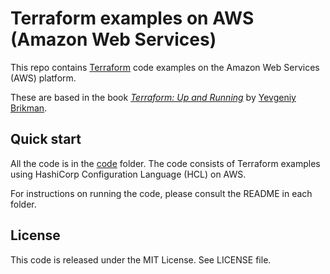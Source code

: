 # Terraform examples on AWS (Amazon Web Services)

This repo contains [Terraform](https://www.terraform.io/) code examples on the Amazon Web Services (AWS) platform.

These are based in the book *[Terraform: Up and Running](http://www.terraformupandrunning.com)* by [Yevgeniy Brikman](http://www.ybrikman.com).

## Quick start

All the code is in the [code](/code) folder. The code consists of Terraform examples using HashiCorp Configuration Language (HCL) on AWS.

For instructions on running the code, please consult the README in each folder.

## License

This code is released under the MIT License. See LICENSE file.